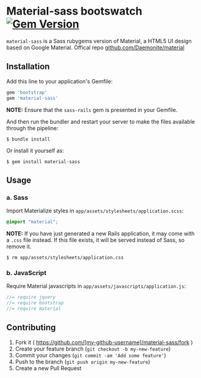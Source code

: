 # Material-sass bootswatch [![Gem Version](https://badge.fury.io/rb/material-sass.svg)](http://badge.fury.io/rb/material-sass)

`material-sass` is a Sass rubygems version of Material, a HTML5 UI design based on Google Material. Offical repo [github.com/Daemonite/material](https://github.com/Daemonite/material)

## Installation

Add this line to your application's Gemfile:

```ruby
gem 'bootstrap'
gem 'material-sass'
```

**NOTE:** Ensure that the `sass-rails` gem is presented in your Gemfile.

And then run the bundler and restart your server to make the files available through the pipeline:

```console
$ bundle install
```

Or install it yourself as:

```console
$ gem install material-sass
```

## Usage

### a. Sass

Import Materialize styles in `app/assets/stylesheets/application.scss`:

```scss
@import "material";
```

**NOTE:** If you have just generated a new Rails application, it  may come with a `.css` file instead. If this file exists, it will be served instead of Sass, so remove it.

```console
$ rm app/assets/stylesheets/application.css
```

### b. JavaScript

Require Material javascripts in `app/assets/javascripts/application.js`:

```js
//= require jquery
//= require bootstrap
//= require material
```


## Contributing

1. Fork it ( https://github.com/[my-github-username]/material-sass/fork )
2. Create your feature branch (`git checkout -b my-new-feature`)
3. Commit your changes (`git commit -am 'Add some feature'`)
4. Push to the branch (`git push origin my-new-feature`)
5. Create a new Pull Request
